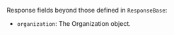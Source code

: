 Response fields beyond those defined in `ResponseBase`:

- `organization`: The Organization object.
